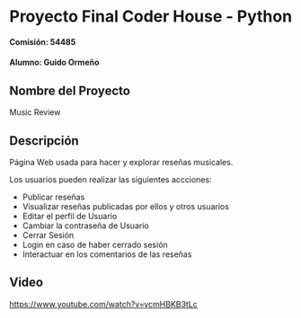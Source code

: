 # Proyecto Final Coder House - Python
#### Comisión: 54485
#### Alumno: Guido Ormeño

## Nombre del Proyecto
Music Review

## Descripción 
Página Web usada para hacer y explorar reseñas musicales.

Los usuarios pueden realizar las siguientes accciones:
- Publicar reseñas
- Visualizar reseñas publicadas por ellos y otros usuarios
- Editar el perfil de Usuario
- Cambiar la contraseña de Usuario
- Cerrar Sesión
- Login en caso de haber cerrado sesión
- Interactuar en los comentarios de las reseñas

## Video
https://www.youtube.com/watch?v=ycmHBKB3tLc









